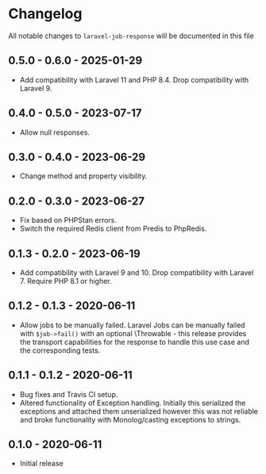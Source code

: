 # Changelog

All notable changes to `laravel-job-response` will be documented in this file

## 0.5.0 - 0.6.0 - 2025-01-29

- Add compatibility with Laravel 11 and PHP 8.4. Drop compatibility with Laravel 9.

## 0.4.0 - 0.5.0 - 2023-07-17

- Allow null responses.

## 0.3.0 - 0.4.0 - 2023-06-29

- Change method and property visibility.

## 0.2.0 - 0.3.0 - 2023-06-27

- Fix based on PHPStan errors.
- Switch the required Redis client from Predis to PhpRedis.

## 0.1.3 - 0.2.0 - 2023-06-19

- Add compatibility with Laravel 9 and 10. Drop compatibility with Laravel 7. Require PHP 8.1 or higher.

## 0.1.2 - 0.1.3 - 2020-06-11

- Allow jobs to be manually failed. Laravel Jobs can be manually failed with `$job->fail()` with an optional
\Throwable - this release provides the transport capabilities for the response to handle this use case and the
corresponding tests.

## 0.1.1 - 0.1.2 - 2020-06-11

- Bug fixes and Travis CI setup.
- Altered functionality of Exception handling. Initially this serialized the exceptions and attached them unserialized
however this was not reliable and broke functionality with Monolog/casting exceptions to strings.

## 0.1.0 - 2020-06-11

- Initial release
